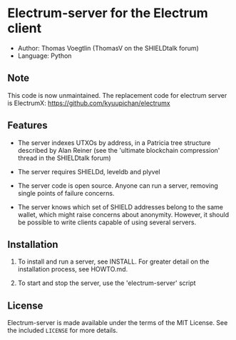 Electrum-server for the Electrum client
=========================================

  * Author: Thomas Voegtlin (ThomasV on the SHIELDtalk forum)
  * Language: Python


Note
----

  This code is now unmaintained. The replacement code for electrum
  server is ElectrumX: https://github.com/kyuupichan/electrumx


Features
--------

  * The server indexes UTXOs by address, in a Patricia tree structure
    described by Alan Reiner (see the 'ultimate blockchain
    compression' thread in the SHIELDtalk forum)

  * The server requires SHIELDd, leveldb and plyvel

  * The server code is open source. Anyone can run a server, removing
    single points of failure concerns.

  * The server knows which set of SHIELD addresses belong to the same
    wallet, which might raise concerns about anonymity. However, it
    should be possible to write clients capable of using several
    servers.

Installation
------------

  1. To install and run a server, see INSTALL. For greater
     detail on the installation process, see HOWTO.md.

  2. To start and stop the server, use the 'electrum-server' script



License
-------

Electrum-server is made available under the terms of the MIT License.
See the included `LICENSE` for more details.
